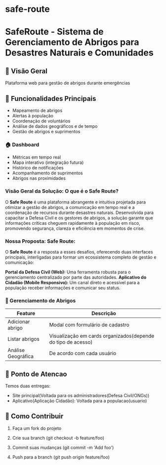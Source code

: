 # safe-route

# SafeRoute - Sistema de Gerenciamento de Abrigos para Desastres Naturais e Comunidades

## 📌 Visão Geral
Plataforma web para gestão de abrigos durante emergências

## 🚀 Funcionalidades Principais
- Mapeamento de abrigos
- Alertas à população
- Coordenação de voluntários
- Análise de dados geográficos e de tempo
- Gestão de abrigos e suprimentos


### 🏠 Dashboard
- Métricas em tempo real
- Mapa interativo (integração futura)
- Histórico de notificações
- Acompanhamento de suprimentos
- Abrigos nas proximidades

### Visão Geral da Solução: O que é o Safe Route?
O **Safe Route** é uma plataforma abrangente e intuitiva projetada para otimizar a gestão de abrigos, a comunicação em tempo real e a coordenação de recursos durante desastres naturais. Desenvolvida para capacitar a Defesa Civil e os gestores de abrigos, a solução garante que informações críticas cheguem rapidamente à população em risco, promovendo segurança, clareza e eficiência em momentos de crise.

### Nossa Proposta: Safe Route:
    
O **Safe Route** é a resposta a esses desafios, oferecendo duas interfaces principais, interligadas para formar um ecossistema completo de gestão e comunicação:
    
**Portal da Defesa Civil (Web):** Uma ferramenta robusta para o gerenciamento centralizado por parte das autoridades.
**Aplicativo do Cidadão (Mobile Responsivo):** Um canal direto e acessível para a população receber informações e comunicar seu status.

### 🏡 Gerenciamento de Abrigos
| Feature             | Descrição                                                     |
|---------------------|---------------------------------------------------------------|
| Adicionar abrigo    | Modal com formulário de cadastro                              |
| Listar abrigos      | Visualização em cards organizados(depende do tipo de acesso)  |
| Análise Geográfica  | De acordo com cada usuário                                    |


## 🚀 Ponto de Atencao
 
Temos duas entregas:

- Site principal(Voltada para os administradores(Defesa Civil/ONGs))
- Aplicativo(Aplicação Cidadão): Voltada para a populacao(usuario)

## 🚀 Como Contribuir

1) Faça um fork do projeto

2) Crie sua branch (git checkout -b feature/foo)

3) Commit suas mudanças (git commit -m 'Add foo')

4) Push para a branch (git push origin feature/foo)
